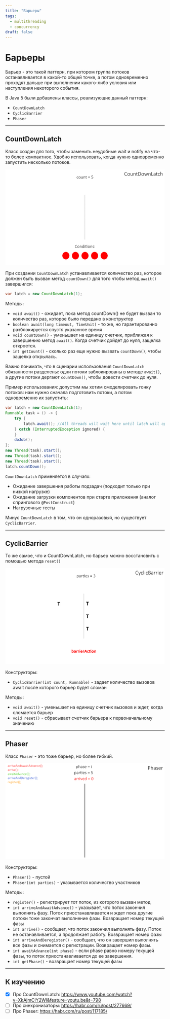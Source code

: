```yaml
---
title: "Барьеры"
tags:
  - multithreading
  - concurrency
draft: false
---
```


# Барьеры

Барьер - это такой паттерн, при котором группа потоков останавливается в какой-то общей точке, а потом одновременно проходят дальше при выполнении какого-либо условия или наступления некоторого события.

В Java 5 были добавлены классы, реализующие данный паттерн:
- `CountDownLatch`
- `CyclicBarrier`
- `Phaser`

---
## CountDownLatch

Класс создан для того, чтобы заменить неудобные wait и notify на что-то более компактное.
Удобно использовать, когда нужно одновременно запустить несколько потоков.

![CountDownLatch animation](../../../images/countdownlatch_animation.gif)

При создании `CountDownLatch` устанавливается количество раз, которое должен быть вызван метод `countDown()` для того чтобы метод `await()` завершился:
```java
var latch = new CountDownLatch(1);
```

Методы:
- `void await()` - ожидает, пока метод countDown() не будет вызван то количество раз, которое было передано в конструктор
- `boolean await(long timeout, TimeUnit)` - то же, но гарантированно разблокируется спустя указанное время
- `void countDown()` - уменьшает на единицу счетчик, приближая к завершению метод `await()`. Когда счетчик дойдет до нуля, защелка откроется.
- `int getCount()` - сколько раз еще нужно вызвать `countDown()`, чтобы защелка открылась.

Важно понимать, что в сценарии использования `CountDownLatch` обязанности разделены: одни потоки заблокированы в методе `await()`, а другие потоки дергают `countDown()`, чтобы довести счетчик до нуля.

Пример использования: допустим мы хотим смоделировать гонку потоков: нам нужно сначала подготовить потоки, а потом одновременно их запустить:
```java
var latch = new CountDownLatch(1);
Runnable task = () -> {
    try {
        latch.await(); //All threads will wait here until latch will open
    } catch (InterruptedException ignored) {
    }
    doJob();
};
new Thread(task).start();
new Thread(task).start();
new Thread(task).start();
latch.countDown();
```

`CountDownLatch` применяется в случаях:
- Ожидание завершения работы подзадач (подходит только при низкой нагрузке)
- Ожидание загрузки компонентов при старте приложения (аналог спрингового `@PostConstruct`)
- Нагрузочные тесты

Минус `CountDownLatch` в том, что он одноразовый, но существует `CyclicBarrier`.


---
## CyclicBarrier

То же самое, что и CountDownLatch, но барьер можно восстановить с помощью метода `reset()`

![CyclicBarrier animation](../../../images/cyclicbarrier_animation.gif)

Конструкторы:
- `CyclicBarrier(int count, Runnable)` - задает количество вызовов await после которого барьер будет сломан

Методы:
- `void await()` - уменьшает на единицу счетчик вызовов и ждет, когда сломается барьер
- `void reset()` - сбрасывает счетчик барьера к первоначальному значению


---
## Phaser

Класс `Phaser` - это тоже барьер, но более гибкий.

![phaser animation](../../../images/phaser_animation.gif)

Конструкторы:
- `Phaser()` - пустой
- `Phaser(int parties)` - указывается количество участников

Методы:
- `register()` - регистрирует тот поток, из которого вызван метод
- `int arriveAndAwaitAdvance()` - указывает, что поток закончил выполнять фазу. Поток приостанавливается и ждет пока другие потоки тоже закончат выполнение фазы. Возвращает номер текущей фазы
- `int arrive()` - сообщает, что поток закончил выполнять фазу. Поток не останавливается, а продолжает работу. Возвращает номер фазы
- `int arriveAndDeregister()` - сообщает, что он завершил выполнять все фазы и снимается с регистрации. Возвращает номер фазы.
- `int awaitAdvance(int phase)` - если phase равно номеру текущей фазы, то поток приостанавливается до ее завершения.
- `int getPhase()` - возвращает номер текущей фазы


---
## К изучению
- [X] Про CountDownLatch: https://www.youtube.com/watch?v=XkAjmCIY2WI&feature=youtu.be&t=798
- [ ] Про синхронизаторы: https://habr.com/ru/post/277669/
- [ ] Про Phaser: https://habr.com/ru/post/117185/